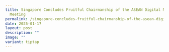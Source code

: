```yaml
---
title: Singapore Concludes Fruitful Chairmanship of the ASEAN Digital Ministers
  Meeting
permalink: /singapore-concludes-fruitful-chairmanship-of-the-asean-digital-ministers-meeting/
date: 2025-01-17
layout: post
description: ""
image: ""
variant: tiptap
---
```

